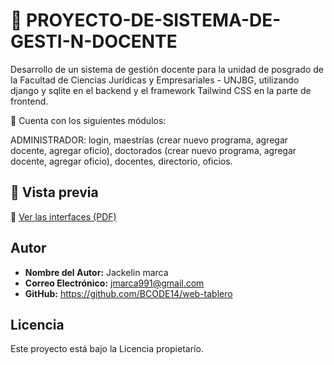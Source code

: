 # 📝 PROYECTO-DE-SISTEMA-DE-GESTI-N-DOCENTE
Desarrollo de un sistema de gestión docente para la unidad de posgrado de la Facultad de Ciencias Jurídicas y Empresariales - UNJBG, utilizando django y sqlite en el backend y el framework Tailwind CSS en la parte de frontend.

🚀 Cuenta con los siguientes módulos:

ADMINISTRADOR: login, maestrías (crear nuevo programa, agregar docente, agregar oficio), doctorados (crear nuevo programa, agregar docente, agregar oficio), docentes, directorio, oficios.

## 🎥 Vista previa

📄 [Ver las interfaces (PDF)](sistema_de_gestion_docente.pdf)

## Autor
- **Nombre del Autor:** Jackelin marca
- **Correo Electrónico:** jmarca991@gmail.com
- **GitHub:** https://github.com/BCODE14/web-tablero

## Licencia
Este proyecto está bajo la Licencia propietario.



